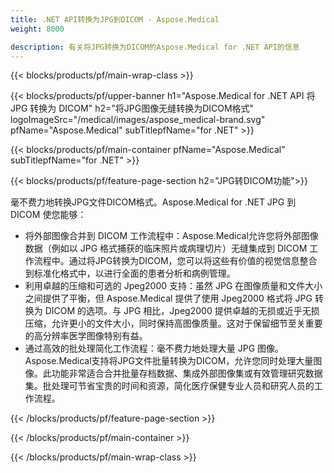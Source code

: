 ```yaml
---
title: .NET API转换为JPG到DICOM - Aspose.Medical
weight: 8000

description: 有关将JPG转换为DICOM的Aspose.Medical for .NET API的信息
---
```


{{< blocks/products/pf/main-wrap-class >}}

{{< blocks/products/pf/upper-banner h1="Aspose.Medical for .NET API 将 JPG 转换为 DICOM" h2="将JPG图像无缝转换为DICOM格式" logoImageSrc="/medical/images/aspose_medical-brand.svg" pfName="Aspose.Medical" subTitlepfName="for .NET" >}}

{{< blocks/products/pf/main-container pfName="Aspose.Medical" subTitlepfName="for .NET" >}}

{{< blocks/products/pf/feature-page-section h2="JPG转DICOM功能">}}

<p>毫不费力地转换JPG文件DICOM格式。Aspose.Medical for .NET JPG 到 DICOM 使您能够：</p>

<ul>
<li>将外部图像合并到 DICOM 工作流程中：Aspose.Medical允许您将外部图像数据（例如以 JPG 格式捕获的临床照片或病理切片）无缝集成到 DICOM 工作流程中。通过将JPG转换为DICOM，您可以将这些有价值的视觉信息整合到标准化格式中，以进行全面的患者分析和病例管理。</li>
<li>利用卓越的压缩和可选的 Jpeg2000 支持：虽然 JPG 在图像质量和文件大小之间提供了平衡，但 Aspose.Medical 提供了使用 Jpeg2000 格式将 JPG 转换为 DICOM 的选项。与 JPG 相比，Jpeg2000 提供卓越的无损或近乎无损压缩，允许更小的文件大小，同时保持高图像质量。这对于保留细节至关重要的高分辨率医学图像特别有益。</li>
<li>通过高效的批处理简化工作流程：毫不费力地处理大量 JPG 图像。Aspose.Medical支持将JPG文件批量转换为DICOM，允许您同时处理大量图像。此功能非常适合合并批量存档数据、集成外部图像集或有效管理研究数据集。批处理可节省宝贵的时间和资源，简化医疗保健专业人员和研究人员的工作流程。</li>
</ul>

{{< /blocks/products/pf/feature-page-section >}}

{{< /blocks/products/pf/main-container >}}

{{< /blocks/products/pf/main-wrap-class >}}